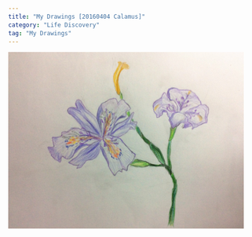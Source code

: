 ```yaml
---
title: "My Drawings [20160404 Calamus]"
category: "Life Discovery"
tag: "My Drawings"
---
```


<img class="img-responsive center-block" src="https://raw.githubusercontent.com/joshua19881228/my_blogs/master/Life_Discovery/My_Drawings/calamus.jpg" alt="" width="480"/>